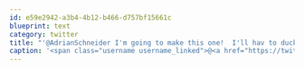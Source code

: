 ```yaml
---
id: e59e2942-a3b4-4b12-b466-d757bf15661c
blueprint: text
category: twitter
title: "'@AdrianSchneider I'm going to make this one!  I'll hav to duck out at 8:30 tho"
caption: '<span class="username username_linked">@<a href="https://twitter.com/AdrianSchneider" title="Adrian Schneider">AdrianSchneider</a></span> I''m going to make this one!  I''ll hav to duck out at 8:30 tho'
---
```

